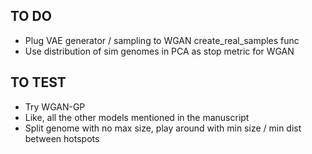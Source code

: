 ## TO DO
 * Plug VAE generator / sampling to WGAN create_real_samples func
 * Use distribution of sim genomes in PCA as stop metric for WGAN

## TO TEST
 * Try WGAN-GP
 * Like, all the other models mentioned in the manuscript
 * Split genome with no max size, play around with min size / min dist between hotspots
